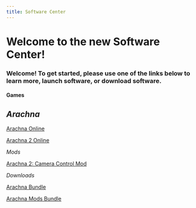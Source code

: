 ```yaml
---
title: Software Center
---
```


# Welcome to the new Software Center!

### Welcome! To get started, please use one of the links below to learn more, launch software, or download software.

#### Games

## *Arachna*

[Arachna Online](https://247086.github.io/software/playable/Arachna.html)

[Arachna 2 Online](https://247086.github.io/software/playable/Arachna2.html)


*Mods*

[Arachna 2: Camera Control Mod](https://247086.github.io/software/playable/A2%20Cam%20Control%20Mod.html)


*Downloads*

[Arachna Bundle](https://247086.github.io/software/downloads/Arachna%20Bundle%20Download.zip)

[Arachna Mods Bundle](247086.github.io/software/downloads/Arachna%20Mod%20Download.zip)
